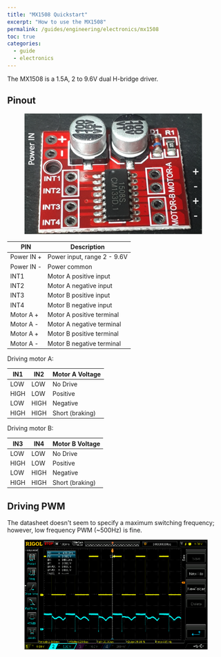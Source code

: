 ```yaml
---
title: "MX1508 Quickstart"
excerpt: "How to use the MX1508"
permalink: /guides/engineering/electronics/mx1508
toc: true
categories:
  - guide
  - electronics
---
```


The MX1508 is a 1.5A, 2 to 9.6V dual H-bridge driver. 

## Pinout

<figure class="half">
    <img src="/assets/images/posts/guides/mx1508/000_mx1508.png">
</figure>

| PIN        | Description|
| ---------- | ---------- |
| Power IN + | Power input, range 2 - 9.6V |
| Power IN - | Power common |
| INT1       | Motor A positive input |
| INT2       | Motor A negative input |
| INT3       | Motor B positive input |
| INT4       | Motor B negative input |
| Motor A +  | Motor A positive terminal |
| Motor A -  | Motor A negative terminal |
| Motor A +  | Motor B positive terminal |
| Motor A -  | Motor B negative terminal |

Driving motor A:

| IN1  | IN2  | Motor A Voltage |
| ---- | ---- | --------------- |
| LOW  | LOW  | No Drive        |
| HIGH | LOW  | Positive        |
| LOW  | HIGH | Negative        |
| HIGH | HIGH | Short (braking) |

Driving motor B:

| IN3  | IN4  | Motor B Voltage |
| ---- | ---- | --------------- |
| LOW  | LOW  | No Drive        |
| HIGH | LOW  | Positive        |
| LOW  | HIGH | Negative        |
| HIGH | HIGH | Short (braking) |



## Driving PWM

The datasheet doesn't seem to specify a maximum switching frequency; however, low frequency PWM (~500Hz) is fine.

<figure>
    <img src="/assets/images/posts/guides/mx1508/001_scope.png">
</figure>


